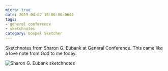 ```yaml
---
micro: true
date: 2019-04-07 15:00:00-0600
tags:
- general conference
- sketchnotes
category: Gospel Sketcher
---
```


Sketchnotes from Sharon G. Eubank at General Conference. This came like a love note from God to me today.

<img src="https://media.bennorris.org/images/gospelsketcher/uploads/2019/699d99e967.jpg" alt="Sharon G. Eubank sketchnotes" />